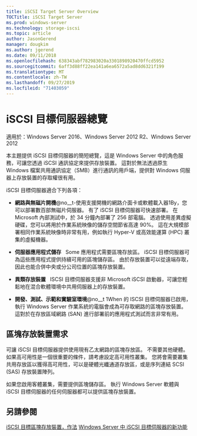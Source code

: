 ```yaml
---
title: iSCSI Target Server Overview
TOCTitle: iSCSI Target Server
ms.prod: windows-server
ms.technology: storage-iscsi
ms.topic: article
author: JasonGerend
manager: dougkim
ms.author: jgerend
ms.date: 09/11/2018
ms.openlocfilehash: 638343abf782983020a3301898920470ffcd5952
ms.sourcegitcommit: 6aff3d88ff22ea141a6ea6572a5ad8dd6321f199
ms.translationtype: MT
ms.contentlocale: zh-TW
ms.lasthandoff: 09/27/2019
ms.locfileid: "71403059"
---
```

# <a name="iscsi-target-server-overview"></a>iSCSI 目標伺服器總覽

適用於：Windows Server 2016、Windows Server 2012 R2、Windows Server 2012

本主題提供 iSCSI 目標伺服器的簡短總覽，這是 Windows Server 中的角色服務，可讓您透過 iSCSI 通訊協定來提供存放裝置。 這對於無法透過原生 Windows 檔案共用通訊協定（SMB）進行通訊的用戶端，提供對 Windows 伺服器上存放裝置的存取權很有用。

iSCSI 目標伺服器適合下列各項：

* **網路與無磁片開機**@no__t-使用支援開機的網路介面卡或軟體載入器1By，您可以部署數百部無磁片伺服器。 有了 iSCSI 目標伺服器可快速部署。 在 Microsoft 內部測試中，於 34 分鐘內部署了 256 部電腦。 透過使用差異虛擬硬碟，您可以將用於作業系統映像的儲存空間節省高達 90%。 這在大規模部署相同作業系統映像時非常有用，例如執行 Hyper-V 或高效能運算 (HPC) 叢集的虛擬機器。

* **伺服器應用程式儲存**   Some 應用程式需要區塊存放區。 iSCSI 目標伺服器可為這些應用程式提供持續可用的區塊儲存區。 由於存放裝置可以從遠端存取，因此也能合併中央或分公司位置的區塊存放裝置。

* **異類存放裝置**   ISCSI 目標伺服器支援非 Microsoft iSCSI 啟動器，可讓您輕鬆地在混合軟體環境中共用伺服器上的存放裝置。

* **開發、測試、示範和實驗室環境**@no__t 1When 的 ISCSI 目標伺服器已啟用，執行 Windows Server 作業系統的電腦會成為可存取網路的區塊存放裝置。 這對於在存放區域網路 (SAN) 進行部署前的應用程式測試而言非常有用。

## <a name="block-storage-requirements"></a>區塊存放裝置需求

可讓 iSCSI 目標伺服器提供使用現有乙太網路的區塊存放區。 不需要其他硬體。 如果高可用性是一個很重要的條件，請考慮設定高可用性叢集。 您將會需要叢集共用存放區以獲得高可用性，可以是硬體光纖通道存放區，或是序列連結 SCSI (SAS) 存放裝置陣列。

如果您啟用客體叢集，需要提供區塊儲存區。 執行 Windows Server 軟體與 iSCSI 目標伺服器的任何伺服器都可以提供區塊存放裝置。

## <a name="see-also"></a>另請參閱

[iSCSI 目標區塊存放裝置，作法](https://docs.microsoft.com/previous-versions/windows/it-pro/windows-server-2012-R2-and-2012/hh848268(v%3dws.11))  
[Windows Server 中 iSCSI 目標伺服器的新功能](https://docs.microsoft.com/previous-versions/windows/it-pro/windows-server-2012-R2-and-2012/dn305893(v%3dws.11))

